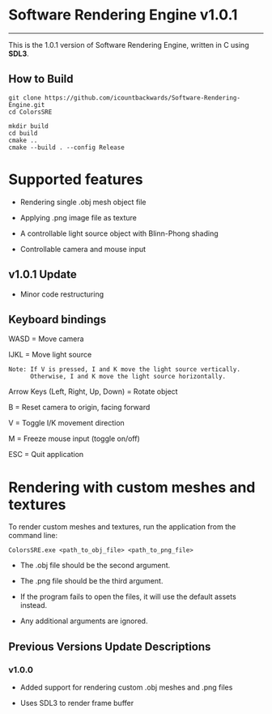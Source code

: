 # Software Rendering Engine v1.0.1
------------------

This is the 1.0.1 version of Software Rendering Engine, written in C using **SDL3**.

## How to Build

```
git clone https://github.com/icountbackwards/Software-Rendering-Engine.git
cd ColorsSRE

mkdir build
cd build
cmake ..
cmake --build . --config Release
```

# Supported features

- Rendering single .obj mesh object file
  
- Applying .png image file as texture
  
- A controllable light source object with Blinn-Phong shading
  
- Controllable camera and mouse input

## v1.0.1 Update

- Minor code restructuring

## Keyboard bindings

WASD = Move camera

IJKL = Move light source

    Note: If V is pressed, I and K move the light source vertically.
          Otherwise, I and K move the light source horizontally.
          
Arrow Keys (Left, Right, Up, Down) = Rotate object

B = Reset camera to origin, facing forward

V = Toggle I/K movement direction

M = Freeze mouse input (toggle on/off)

ESC = Quit application

# Rendering with custom meshes and textures

To render custom meshes and textures, run the application from the command line:

`ColorsSRE.exe <path_to_obj_file> <path_to_png_file>`

- The .obj file should be the second argument.

- The .png file should be the third argument.

- If the program fails to open the files, it will use the default assets instead.

- Any additional arguments are ignored.

## Previous Versions Update Descriptions

### v1.0.0

- Added support for rendering custom .obj meshes and .png files
  
- Uses SDL3 to render frame buffer
